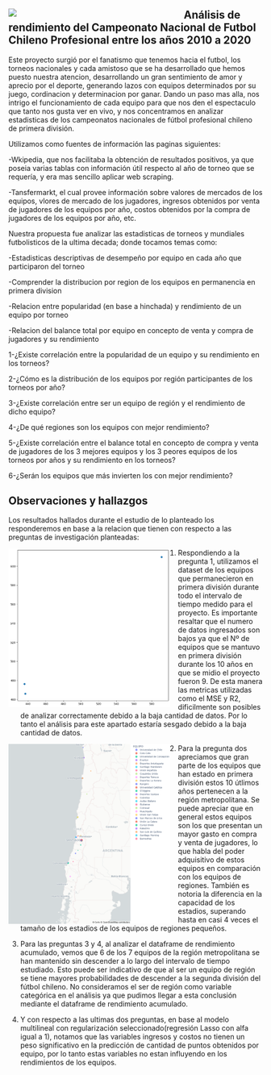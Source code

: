# <img style="float: left; padding-right: 0.2cm; width: 9.0cm" src="https://th.bing.com/th/id/R.69cb7735a422db336e0d49d0dc89c21c?rik=YmUVpMyvcM4B%2bw&pid=ImgRaw&r=0">

## Análisis de rendimiento del Campeonato Nacional de Futbol Chileno Profesional entre los años 2010 a 2020

Este proyecto surgió por el fanatismo que tenemos hacia el futbol, los torneos nacionales y cada amistoso que se ha desarrollado que hemos puesto nuestra atencion, desarrollando un gran sentimiento de amor y aprecio por el deporte, generando lazos con equipos determinados por su juego, cordinacion y determinacion por ganar.
Dando un paso mas alla, nos intrigo el funcionamiento de cada equipo para que nos den el espectaculo que tanto nos gusta ver en vivo, y nos concentramos en analizar estadisticas de los campeonatos nacionales de fútbol profesional chileno de primera división.

Utilizamos como fuentes de información las paginas siguientes:

-Wkipedia, que nos facilitaba la obtención de resultados positivos, ya que poseia varias tablas con información útil respecto al año de torneo que se requería, y era mas sencillo aplicar web scraping.

-Tansfermarkt, el cual provee información sobre valores de mercados de los equipos, vlores de mercado de los jugadores, ingresos obtenidos por venta de jugadores de los equipos por año, costos obtenidos por la compra de jugadores de los equipos por año, etc.

Nuestra propuesta fue analizar las estadisticas de torneos y mundiales futbolisticos de la ultima decada; donde tocamos temas como:

-Estadisticas descriptivas de desempeño por equipo en cada año que participaron del torneo

-Comprender la distribucion por region de los equipos en permanencia en primera division

-Relacion entre popularidad (en base a hinchada) y rendimiento de un equipo por torneo 

-Relacion del balance total por equipo en concepto de venta y compra de jugadores y su rendimiento

1-¿Existe correlación entre la popularidad de un equipo y su rendimiento en los torneos?

2-¿Cómo es la distribución de los equipos por región participantes de los torneos por año?

3-¿Existe correlación entre ser un equipo de región y el rendimiento de dicho equipo?

4-¿De qué regiones son los equipos con mejor rendimiento?

5-¿Existe correlación entre el balance total en concepto de compra y venta de jugadores de los 3 mejores equipos y los 3 peores 
equipos de los torneos por años y su rendimiento en los torneos?

6-¿Serán los equipos que más invierten los con mejor rendimiento?

## Observaciones y hallazgos

Los resultados hallados durante el estudio de lo planteado los responderemos en base a la relacion que tienen con respecto a las preguntas de investigación planteadas:


<img style="float: left; padding-right: 0.4cm; width: 8.5cm" src="https://raw.githubusercontent.com/fmeza7/Proyecto_Cs_Datos_Grupo_1/main/graficos%20finales/regresion_2/regresion_2.png">

1) Respondiendo a la pregunta 1, utilizamos el dataset de los equipos que permanecieron en primera división durante todo el intervalo de tiempo medido para el proyecto. Es importante resaltar que el numero de datos ingresados son bajos ya que el Nº de equipos que se mantuvo en primera división durante los 10 años en que se midio el proyecto fueron 9. De esta manera las metricas utilizadas como el MSE y R2, dificilmente son posibles de analizar correctamente debido a la baja cantidad de datos. Por lo tanto el análisis para este apartado estaría sesgado debido a la baja cantidad de datos.

<img style="float: left; padding-right: 0.4cm; width: 8.5cm" src="https://raw.githubusercontent.com/fmeza7/Proyecto_Cs_Datos_Grupo_1/main/graficos%20finales/mapa%20estadios.jpg">

2) Para la pregunta dos apreciamos que gran parte de los equipos que han estado en primera división estos 10 útlimos años pertenecen a la región metropolitana. Se puede apreciar que en general estos equipos son los que presentan un mayor gasto en compra y venta de jugadores, lo que habla del poder adquisitivo de estos equipos en comparación con los equipos de regiones. También es notoria la diferencia en la capacidad de los estadios, superando hasta en casi 4 veces el tamaño de los estadios de los equipos de regiones pequeños. 

3) Para las preguntas 3 y 4, al analizar el dataframe de rendimiento acumulado, vemos que 6 de los 7 equipos de la región metropolitana se han mantenido sin descender a lo largo del intervalo de tiempo estudiado. Esto puede ser indicativo de que al ser un equipo de región se tiene mayores probabilidades de descender a la segunda división del fútbol chileno. No consideramos el ser de región como variable categórica en el análisis ya que pudimos llegar a esta conclusión mediante el dataframe de rendimiento acumulado.

4) Y con respecto a las ultimas dos preguntas, en base al modelo multilineal con regularización seleccionado(regresión Lasso con alfa igual a 1), notamos que las variables ingresos y costos no tienen un peso significativo en la predicción de cantidad de puntos obtenidos por equipo, por lo tanto estas variables no estan influyendo en los rendimientos de los equipos.
